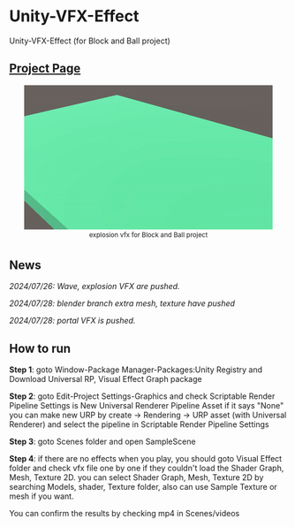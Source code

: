 # Unity-VFX-Effect
Unity-VFX-Effect (for Block and Ball project)

## [Project Page](https://github.com/YeoJune/Block_and_Ball_Demo)

<p align="center">
    <img src="Assets/Scenes/MainGif/Readme.gif">
    <br>
    <sup>explosion vfx for Block and Ball project</sup>
    <br>
</p>

## News 
*2024/07/26: Wave, explosion VFX are pushed.*

*2024/07/28: blender branch extra mesh, texture have pushed*

*2024/07/28: portal VFX is pushed.*

## How to run

**Step 1**: goto Window-Package Manager-Packages:Unity Registry and Download Universal RP, Visual Effect Graph package

**Step 2**: goto Edit-Project Settings-Graphics and check Scriptable Render Pipeline Settings is New Universal Renderer Pipeline Asset
   if it says "None" you can make new URP by create -> Rendering -> URP asset (with Universal Renderer) and select the pipeline in Scriptable Render Pipeline Settings

**Step 3**: goto Scenes folder and open SampleScene

**Step 4**: if there are no effects when you play, you should goto Visual Effect folder and check vfx file one by one if they couldn't load the Shader Graph, Mesh, Texture 2D. you can select Shader Graph, Mesh, Texture 2D by searching Models, shader, Texture folder, also can use Sample Texture or mesh if you want.

You can confirm the results by checking mp4 in Scenes/videos
